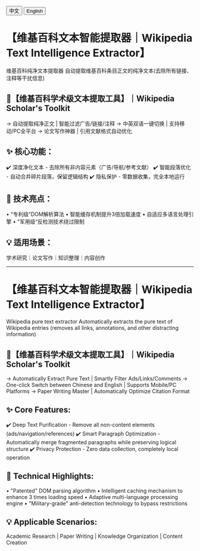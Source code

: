 <a href="README.md"><button>中文</button></a>
<a href="README.en.md"><button>English</button></a>

# 【维基百科文本智能提取器｜Wikipedia Text Intelligence Extractor】
维基百科纯净文本提取器 自动提取维基百科条目正文的纯净文本(去除所有链接、注释等干扰信息)

## 🌟【维基百科学术级文本提取工具】｜Wikipedia Scholar's Toolkit
→ 自动提取纯净正文 | 智能过滤广告/链接/注释
→ 中英双语一键切换 | 支持移动/PC全平台
→ 论文写作神器 | 引用文献格式自动优化

## ✨ 核心功能：
✔️ 深度净化文本 - 去除所有非内容元素（广告/导航/参考文献）
✔️ 智能段落优化 - 自动合并碎片段落，保留逻辑结构
✔️ 隐私保护 - 零数据收集，完全本地运行

## 🚀 技术亮点：
• “专利级”DOM解析算法
• 智能缓存机制提升3倍加载速度
• 自适应多语言处理引擎
• ”军用级“反检测技术绕过限制

## 💡 适用场景：
学术研究｜论文写作｜知识整理｜内容创作


----------------------------------------------------------------


# 【维基百科文本智能提取器｜Wikipedia Text Intelligence Extractor】
Wikipedia pure text extractor Automatically extracts the pure text of Wikipedia entries (removes all links, annotations, and other distracting information)

## 🌟【维基百科学术级文本提取工具】｜Wikipedia Scholar's Toolkit
→ Automatically Extract Pure Text | Smartly Filter Ads/Links/Comments
→ One-click Switch between Chinese and English | Supports Mobile/PC Platforms
→ Paper Writing Master | Automatically Optimize Citation Format

## ✨ Core Features:
✔️ Deep Text Purification - Remove all non-content elements (ads/navigation/references)
✔️ Smart Paragraph Optimization - Automatically merge fragmented paragraphs while preserving logical structure
✔️ Privacy Protection - Zero data collection, completely local operation

## 🚀 Technical Highlights:
• "Patented" DOM parsing algorithm
• Intelligent caching mechanism to enhance 3 times loading speed
• Adaptive multi-language processing engine
• "Military-grade" anti-detection technology to bypass restrictions

## 💡 Applicable Scenarios:
Academic Research | Paper Writing | Knowledge Organization | Content Creation
